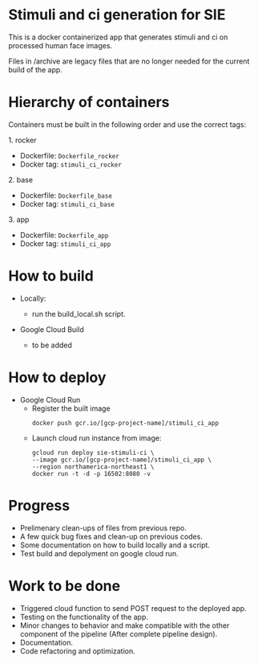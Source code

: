 # Stimuli and ci generation for SIE

This is a docker containerized app that generates stimuli and ci on processed human face images.

Files in /archive are legacy files that are no longer needed for the current build of the app.

# Hierarchy of containers
Containers must be built in the following order and use the correct tags:

1\. rocker
- Dockerfile: `Dockerfile_rocker`
- Docker tag: `stimuli_ci_rocker`

2\. base
- Dockerfile: `Dockerfile_base`
- Docker tag: `stimuli_ci_base`

3\. app
- Dockerfile: `Dockerfile_app`
- Docker tag: `stimuli_ci_app`

# How to build
- Locally: 
  - run the build_local.sh script.

- Google Cloud Build
  - to be added

# How to deploy
- Google Cloud Run
  - Register the built image
    ```
    docker push gcr.io/[gcp-project-name]/stimuli_ci_app
    ```
  - Launch cloud run instance from image: 
    ```
    gcloud run deploy sie-stimuli-ci \
    --image gcr.io/[gcp-project-name]/stimuli_ci_app \
    --region northamerica-northeast1 \
    docker run -t -d -p 16502:8080 -v
    ```

# Progress
 - Prelimenary clean-ups of files from previous repo.
 - A few quick bug fixes and clean-up on previous codes.
 - Some documentation on how to build locally and a script.
 - Test build and depolyment on google cloud run.

# Work to be done
* Triggered cloud function to send POST request to the deployed app.
* Testing on the functionality of the app.
* Minor changes to behavior and make compatible with the other component of the pipeline (After complete pipeline design).
* Documentation.
* Code refactoring and optimization.